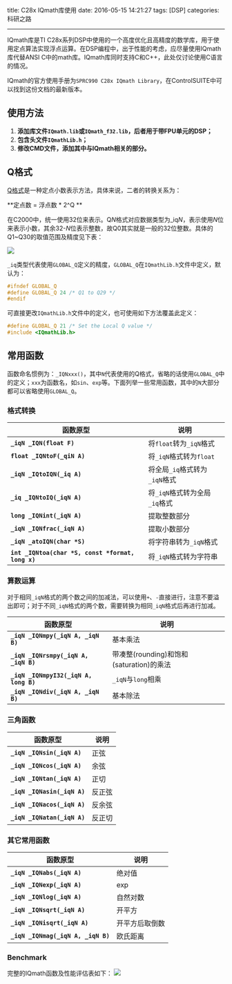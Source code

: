 title: C28x IQmath库使用
date: 2016-05-15 14:21:27
tags: [DSP]
categories: 科研之路

---

IQmath库是TI C28x系列DSP中使用的一个高度优化且高精度的数学库，用于使用定点算法实现浮点运算。在DSP编程中，出于性能的考虑，应尽量使用IQmath库代替ANSI C中的math库。IQmath库同时支持C和C++，此处仅讨论使用C语言的情况。

IQmath的官方使用手册为`SPRC990 C28x IQmath Library`，在ControlSUITE中可以找到这份文档的最新版本。

<!--more-->

## **使用方法** ##
1. **添加库文件`IQmath.lib`或`IQmath_f32.lib`，后者用于带FPU单元的DSP；**
2. **包含头文件`IQmathLib.h`；**
3. **修改CMD文件，添加其中与IQmath相关的部分。**

## **Q格式** ##
[Q格式](https://en.wikipedia.org/wiki/Q_%28number_format%29)是一种定点小数表示方法，具体来说，二者的转换关系为：

**定点数 = 浮点数 * 2^Q **

在C2000中，统一使用32位来表示。Q*N*格式对应数据类型为_iq*N*，表示使用*N*位来表示小数，其余32-*N*位表示整数，故Q0其实就是一般的32位整数。具体的Q1~Q30的取值范围及精度见下表：

![](https://gmf.shengnengjin.cn/20160515095003.png)

`_iq`类型代表使用`GLOBAL_Q`定义的精度，`GLOBAL_Q`在`IQmathLib.h`文件中定义，默认为：

``` C
#ifndef GLOBAL_Q
#define GLOBAL_Q 24 /* Q1 to Q29 */
#endif
```

可直接更改`IQmathLib.h`文件中的定义，也可使用如下方法覆盖此定义：

``` C
#define GLOBAL_Q 21 /* Set the Local Q value */
#include <IQmathLib.h>
```

## **常用函数** ##

函数命名惯例为：`_IQNxxx()`，其中`N`代表使用的Q格式，省略的话使用`GLOBAL_Q`中的定义；`xxx`为函数名，如`sin`、`exp`等。下面列举一些常用函数，其中的`N`大部分都可以省略使用`GLOBAL_Q`。

### 格式转换

|函数原型|说明|
|-------|----|
|**`_iqN _IQN(float F)`**|将`float`转为`_iqN`格式|
|**`float _IQNtoF(_qiN A)`**|将`_iqN`格式转为`float`|
|**`_iqN _IQtoIQN(_iq A)`**|将全局`_iq`格式转为`_iqN`格式|
|**`_iq _IQNtoIQ(_iqN A)`**|将`_iqN`格式转为全局`_iq`格式|
|**`long _IQNint(_iqN A)`**|提取整数部分|
|**`_iqN _IQNfrac(_iqN A)`**|提取小数部分|
|**`_iqN _atoIQN(char *S)`**|将字符串转为`_iqN`格式|
|**`int _IQNtoa(char *S, const *format, long x)`**|将`_iqN`格式转为字符串|

### 算数运算
对于相同`_iqN`格式的两个数之间的加减法，可以使用`+`、`-`直接进行，注意不要溢出即可；对于不同`_iqN`格式的两个数，需要转换为相同`_iqN`格式后再进行加减。

|函数原型|说明|
|-------|----|
|**`_iqN _IQNmpy(_iqN A, _iqN B)`**|基本乘法|
|**`_iqN _IQNrsmpy(_iqN A, _iqN B)`**|带凑整(rounding)和饱和(saturation)的乘法|
|**`_iqN _IQNmpyI32(_iqN A, long B)`**|`_iqN`与`long`相乘|
|**`_iqN _IQNdiv(_iqN A, _iqN B)`**|基本除法|

### 三角函数

|函数原型|说明|
|-------|----|
|**`_iqN _IQNsin(_iqN A)`**|正弦|
|**`_iqN _IQNcos(_iqN A)`**|余弦|
|**`_iqN _IQNtan(_iqN A)`**|正切|
|**`_iqN _IQNasin(_iqN A)`**|反正弦|
|**`_iqN _IQNacos(_iqN A)`**|反余弦|
|**`_iqN _IQNatan(_iqN A)`**|反正切|

### 其它常用函数

|函数原型|说明|
|-------|----|
|**`_iqN _IQNabs(_iqN A)`**|绝对值|
|**`_iqN _IQNexp(_iqN A)`**|exp|
|**`_iqN _IQNlog(_iqN A)`**|自然对数|
|**`_iqN _IQNsqrt(_iqN A)`**|开平方|
|**`_iqN _IQNisqrt(_iqN A)`**|开平方后取倒数|
|**`_iqN _IQNmag(_iqN A, _iqN B)`**|欧氏距离|

### Benchmark
完整的IQmath函数及性能评估表如下：
![](https://gmf.shengnengjin.cn/20160515101508.png)
